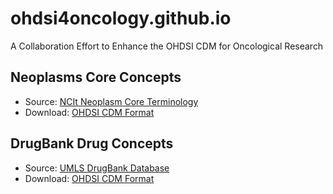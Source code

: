 # ohdsi4oncology.github.io
A Collaboration Effort to Enhance the OHDSI CDM for Oncological Research

## Neoplasms Core Concepts
* Source: [NCIt Neoplasm Core Terminology](https://evs.nci.nih.gov/ftp1/NCI_Thesaurus/Neoplasm/About_Core.html)
* Download: [OHDSI CDM Format](https://github.com/OHDSI4Oncology/ohdsi4oncology.github.io/raw/master/neoplasm-core.zip)

## DrugBank Drug Concepts 
* Source: [UMLS DrugBank Database](https://www.nlm.nih.gov/research/umls/sourcereleasedocs/current/DRUGBANK/)
* Download: [OHDSI CDM Format](https://github.com/OHDSI4Oncology/ohdsi4oncology.github.io/raw/master/neoplasm-drug.zip)

